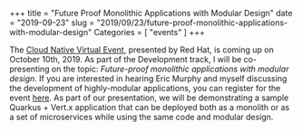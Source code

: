 +++
title = "Future Proof Monolithic Applications with Modular Design"
date = "2019-09-23"
slug = "2019/09/23/future-proof-monolithic-applications-with-modular-design"
Categories = [ "events" ]
+++

The [Cloud Native Virtual Event](https://www.redhat.com/en/events/webinar/develop-deploy-deliver-continuously), presented by Red Hat, is coming up on October 10th, 2019. As part of the Development track, I will be co-presenting on the topic: *Future-proof monolithic applications with modular design*. If you are interested in hearing Eric Murphy and myself discussing the development of highly-modular applications, you can register for the event [here](https://www.redhat.com/en/events/webinar/develop-deploy-deliver-continuously#registration). As part of our presentation, we will be demonstrating a sample Quarkus + Vert.x application that can be deployed both as a monolith or as a set of microservices while using the same code and modular design.

<!--more-->
